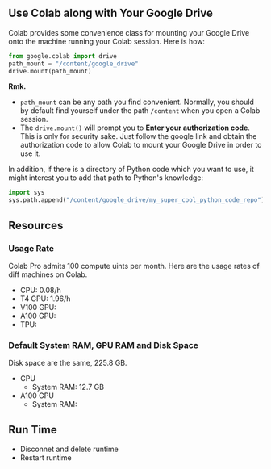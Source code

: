

## Use Colab along with Your Google Drive
Colab provides some convenience class for mounting your Google Drive
onto the machine running your Colab session. Here is how:
```python
from google.colab import drive
path_mount = "/content/google_drive"
drive.mount(path_mount)
```

**Rmk.**

- `path_mount` can be any path you find convenient. Normally, you should by default find yourself under the
  path `/content` when you open a Colab session.
- The `drive.mount()` will prompt you to **Enter your authorization code**. This is only for security sake.
  Just follow the google link and obtain the authorization code to allow Colab to mount your Google Drive in order
  to use it.


In addition, if there is a directory of Python code which you want to use, it might interest you to add that path
to Python's knowledge:
```python
import sys
sys.path.append("/content/google_drive/my_super_cool_python_code_repo")
```


## Resources
### Usage Rate
Colab Pro admits 100 compute uints per month. Here are the usage rates
of diff machines on Colab.

- CPU: 0.08/h
- T4 GPU: 1.96/h
- V100 GPU:
- A100 GPU:
- TPU:


### Default System RAM, GPU RAM and Disk Space
Disk space are the same, 225.8 GB.

- CPU
    - System RAM: 12.7 GB
- A100 GPU
    - System RAM: 


## Run Time
- Disconnet and delete runtime
- Restart runtime
